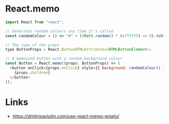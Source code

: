# React.memo

```js
import React from "react";

// Generates random colours any time it's called
const randomColour = () => "#" + ((Math.random() * 0xffffff) << 0).toString(16);

// The type of the props
type ButtonProps = React.ButtonHTMLAttributes<HTMLButtonElement>;

// A memoized button with a random background colour
const Button = React.memo((props: ButtonProps) => (
  <button onClick={props.onClick} style={{ background: randomColour() }}>
    {props.children}
  </button>
));
```

# Links

- https://dmitripavlutin.com/use-react-memo-wisely/

